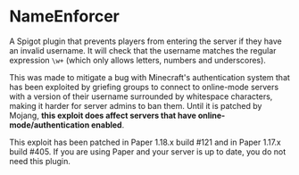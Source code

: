 # NameEnforcer

A Spigot plugin that prevents players from entering the server if they have an
invalid username. It will check that the username matches the regular
expression `\w+` (which only allows letters, numbers and underscores).

This was made to mitigate a bug with Minecraft's authentication system that has
been exploited by griefing groups to connect to online-mode servers with a
version of their username surrounded by whitespace characters, making it harder
for server admins to ban them. Until it is patched by Mojang, **this exploit
does affect servers that have online-mode/authentication enabled**.

This exploit has been patched in Paper 1.18.x build #121 and in Paper 1.17.x
build #405. If you are using Paper and your server is up to date, you do not
need this plugin.
